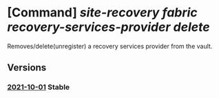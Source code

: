 # [Command] _site-recovery fabric recovery-services-provider delete_

Removes/delete(unregister) a recovery services provider from the vault.

## Versions

### [2021-10-01](/Resources/mgmt-plane/L3N1YnNjcmlwdGlvbnMve30vcmVzb3VyY2Vncm91cHMve30vcHJvdmlkZXJzL21pY3Jvc29mdC5yZWNvdmVyeXNlcnZpY2VzL3ZhdWx0cy97fS9yZXBsaWNhdGlvbmZhYnJpY3Mve30vcmVwbGljYXRpb25yZWNvdmVyeXNlcnZpY2VzcHJvdmlkZXJzL3t9L3JlbW92ZQ==/2021-10-01.xml) **Stable**

<!-- mgmt-plane /subscriptions/{}/resourcegroups/{}/providers/microsoft.recoveryservices/vaults/{}/replicationfabrics/{}/replicationrecoveryservicesproviders/{}/remove 2021-10-01 -->
